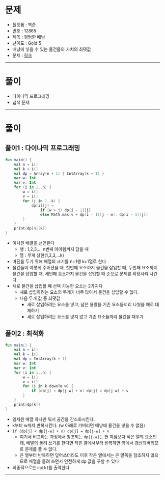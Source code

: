 # 문제
- 플랫폼 : 백준
- 번호 : 12865
- 제목 : 평범한 배낭
- 난이도 : Gold 5
- 배낭에 넣을 수 있는 물건들의 가치의 최댓값
- 문제 : <a href="https://www.acmicpc.net/problem/12865" target="_blank">링크</a>

---

# 풀이
- 다이나믹 프로그래밍
- 냅색 문제

---

# 풀이

## 풀이1 : 다이나믹 프로그래밍
```kotlin
fun main() {
    val n = i()
    val k = i()
    val dp = Array(n + 1) { IntArray(k + 1) }
    var w: Int
    var v: Int
    for (i in 1..n) {
        w = i()
        v = i()
        for (j in 1..k) {
            dp[i][j] =
                if (w > j) dp[i - 1][j]
                else Math.max(v + dp[i - 1][j - w], dp[i - 1][j])
        }
    }
    print(dp[n][k])
}
```
- 이차원 배열을 선언한다
  - 행 : 1,2,3,... n번째 아이템까지 담을 때
  - 열 : 무게 상한(1,2,3,...k)
- 마진을 두기 위해 배열의 크기를 n+1행 k+1열로 한다
- 물건들이 이렇게 주어졌을 때, 첫번째 요소까지 물건을 삽입할 때, 두번째 요소까지 물건을 삽입할 때, 세번째 요소까지 물건을 삽입할 때 순으로 문제를 확장시켜 나간다.
- 새로 물건을 삽입할 때 선택 가능한 요소는 2가지다
    - 새로 삽입하려는 요소의 무게가 너무 많아서 물건을 삽입할 수 없다.
    - 다음 두개 값 중 최댓값
        - 새로 삽입하려는 요소를 넣고, 남은 용량을 기존 요소들끼리 나눴을 때로 대체하기
        - 새로 삽입하려는 요소를 넣지 않고 기존 요소들끼리 물건을 채우기

## 풀이2 : 최적화
```kotlin
fun main() {
    val n = i()
    val k = i()
    val dp = IntArray(k + 1)
    var w: Int
    var v: Int
    for (i in 1..n) {
        w = i()
        v = i()
        for (j in k downTo w) {
            if (dp[j] < dp[j-w] + v) dp[j] = dp[j-w] + v
        }
    }
    print(dp[k])
}
```
- 일차원 배열 하나만 둬서 공간을 간소화시킨다.
- k부터 w까지 반복시킨다. (w 아래로 가버리면 배낭에 물건을 넣을 수 없음)
- `if (dp[j] < dp[j-w] + v) dp[j] = dp[j-w] + v`
  - 여기서 비교하는 과정에서 참조되는 `dp[j-w]`는 현 지점보다 작은 열의 요소인데, 배열의 돌려 쓰기를 한다면
  작은 열에서부터 반복하면 앞에서 갱신되버리므로 문제를 풀 수 없다.
  - 큰 열부터 반복하면 덮어쓰더라도 이후 작은 열에서는 큰 열쪽을 참조하지 않으므로 배열을 돌려 쓰면서 안전하게 dp 값을 구할 수 있다
- 최종적으로는 `dp[k]`를 출력한다

---
